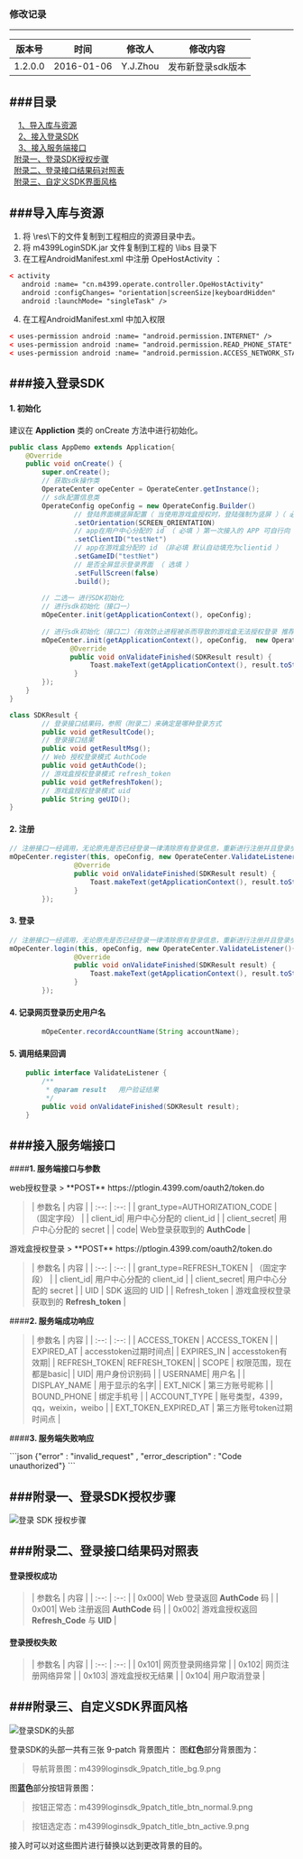 ### **修改记录**
---
| 版本号 | 时间 | 修改人 | 修改内容 |
| :--: | :--: | :--: | :--: |
| 1.2.0.0 | 2016-01-06 |   Y.J.Zhou   | 发布新登录sdk版本|

<p>
<p>

###**目录**
---
&nbsp;&nbsp;&nbsp;&nbsp;[1、导入库与资源](#导入库与资源)  
&nbsp;&nbsp;&nbsp;&nbsp;[2、接入登录SDK](#接入登录SDK)  
&nbsp;&nbsp;&nbsp;&nbsp;[3、接入服务端接口](#接入服务端接口)  
&nbsp;&nbsp;[附录一、登录SDK授权步骤](#附录一、登录SDK授权步骤)  
&nbsp;&nbsp;[附录二、登录接口结果码对照表](#附录二、登录接口结果码对照表)  
&nbsp;&nbsp;[附录三、自定义SDK界面风格](#附录三、自定义SDK界面风格)  


###**导入库与资源**
---

1. 将 \res\下的文件复制到工程相应的资源目录中去。
2. 将 m4399LoginSDK.jar 文件复制到工程的 \libs 目录下
3. 在工程AndroidManifest.xml 中注册 OpeHostActivity ：
```xml
< activity
   android :name= "cn.m4399.operate.controller.OpeHostActivity"
   android :configChanges= "orientation|screenSize|keyboardHidden"
   android :launchMode= "singleTask" />
```
4. 在工程AndroidManifest.xml 中加入权限
```xml
< uses-permission android :name= "android.permission.INTERNET" />
< uses-permission android :name= "android.permission.READ_PHONE_STATE" />
< uses-permission android :name= "android.permission.ACCESS_NETWORK_STATE" />
```

###**接入登录SDK**
---

#### **1.  初始化**
建议在 **Appliction** 类的 onCreate 方法中进行初始化。


```java
public class AppDemo extends Application{
    @Override
    public void onCreate() {   
        super.onCreate();
        // 获取sdk操作类
        OperateCenter opeCenter = OperateCenter.getInstance();
        // sdk配置信息类
        OperateConfig opeConfig = new OperateConfig.Builder()      
                // 登陆界面横竖屏配置（ 当使用游戏盒授权时，登陆强制为竖屏 ）（ 必填 ）
                .setOrientation(SCREEN_ORIENTATION) 
                // app在用户中心分配的 id （ 必填 ）第一次接入的 APP 可自行向 4399用户中心（厦门）申请
                .setClientID("testNet") 
                // app在游戏盒分配的 id （非必填 默认自动填充为clientid ）
                .setGameID("testNet")
                // 是否全屏显示登录界面 （ 选填 ）
                .setFullScreen(false)
                .build();
                
        // 二选一 进行SDK初始化
        // 进行sdk初始化（接口一）
        mOpeCenter.init(getApplicationContext(), opeConfig);
                
        // 进行sdk初始化（接口二）（有效防止进程被杀而导致的游戏盒无法授权登录 推荐使用）
        mOpeCenter.init(getApplicationContext(), opeConfig,  new OperateCenter.ValidateListener(){
               @Override
               public void onValidateFinished(SDKResult result) {
                    Toast.makeText(getApplicationContext(), result.toString(), Toast.LENGTH_LONG).show();
                }
        });
    }
}

```

```java
class SDKResult {
        // 登录接口结果码，参照（附录二）来确定是哪种登录方式
        public void getResultCode();
        // 登录接口结果
        public void getResultMsg();
        // Web 授权登录模式 AuthCode
        public void getAuthCode();
        // 游戏盒授权登录模式 refresh_token
        public void getRefreshToken();
        // 游戏盒授权登录模式 uid
        public String geUID();
}
```
#### **2.  注册**
```java
// 注册接口一经调用，无论原先是否已经登录一律清除原有登录信息，重新进行注册并且登录步骤。
mOpeCenter.register(this, opeConfig, new OperateCenter.ValidateListener(){
                @Override
                public void onValidateFinished(SDKResult result) {
                    Toast.makeText(getApplicationContext(), result.toString(), Toast.LENGTH_LONG).show();
                }
        });
```
#### **3.  登录**
```java
// 注册接口一经调用，无论原先是否已经登录一律清除原有登录信息，重新进行注册并且登录步骤。
mOpeCenter.login(this, opeConfig, new OperateCenter.ValidateListener(){
                @Override
                public void onValidateFinished(SDKResult result) {
                    Toast.makeText(getApplicationContext(), result.toString(), Toast.LENGTH_LONG).show();
                }
        });
```

#### **4. 记录网页登录历史用户名**

```java
        mOpeCenter.recordAccountName(String accountName);
```

#### **5. 调用结果回调**

```java
    public interface ValidateListener {
        /**
         * @param result   用户验证结果
         */
        public void onValidateFinished(SDKResult result);
    }
```

<p>

###**接入服务端接口**
---

####**1. 服务端接口与参数**
<p>
web授权登录
> **POST** https://ptlogin.4399.com/oauth2/token.do
<p>

>| 参数名 | 内容 |
| :--: | :--: |
| grant_type=AUTHORIZATION_CODE | （固定字段） |
| client_id| 用户中心分配的 client_id |
| client_secret| 用户中心分配的 secret |
| code| Web登录获取到的 **AuthCode** |

<p>
游戏盒授权登录
> **POST** https://ptlogin.4399.com/oauth2/token.do
<p>

>| 参数名 | 内容 |
| :--: | :--: |
| grant_type=REFRESH_TOKEN | （固定字段） |
| client_id| 用户中心分配的 client_id |
| client_secret| 用户中心分配的 secret |
| UID | SDK 返回的 UID |
| Refresh_token | 游戏盒授权登录获取到的 **Refresh_token** |

####**2.  服务端成功响应**
<p>

> | 参数名 | 内容 |
| :--: | :--: |
| ACCESS_TOKEN | ACCESS_TOKEN |
| EXPIRED_AT | accesstoken过期时间点|
| EXPIRES_IN | accesstoken有效期|
| REFRESH_TOKEN| REFRESH_TOKEN|
| SCOPE | 权限范围，现在都是basic|
| UID| 用户身份识别码 |
| USERNAME| 用户名 |
| DISPLAY_NAME | 用于显示的名字|
| EXT_NICK | 第三方账号昵称 |
| BOUND_PHONE | 绑定手机号 |
| ACCOUNT_TYPE | 账号类型，4399，qq，weixin，weibo |
| EXT_TOKEN_EXPIRED_AT | 第三方账号token过期时间点 |

####**3.  服务端失败响应**
<p>
```json
{"error" : "invalid_request" , "error_description" : "Code unauthorized"}
```
<p>

###**附录一、登录SDK授权步骤**
---

<p>
<img src="/Resource/loginsdk_architecture.png" alt="登录 SDK 授权步骤" />
<p>
<p>

###**附录二、登录接口结果码对照表**
---

#### 登录授权成功
>| 参数名 | 内容 |
| :--: | :--: |
| 0x000| Web 登录返回 **AuthCode** 码 |
| 0x001| Web 注册返回 **AuthCode** 码 |
| 0x002| 游戏盒授权返回 **Refresh_Code** 与 **UID** |

#### 登录授权失败
>| 参数名 | 内容 |
| :--: | :--: |
| 0x101| 网页登录网络异常 |
| 0x102| 网页注册网络异常 |
| 0x103| 游戏盒授权无结果 |
| 0x104| 用户取消登录 |

###**附录三、自定义SDK界面风格**
---

<img src="/Resource/title_change_guider.png" alt="登录SDK的头部" />

登录SDK的头部一共有三张 9-patch 背景图片：
图**红色**部分背景图为：
>导航背景图：m4399loginsdk_9patch_title_bg.9.png

图**蓝色**部分按钮背景图：
> 按钮正常态：m4399loginsdk_9patch_title_btn_normal.9.png

> 按钮选定态：m4399loginsdk_9patch_title_btn_active.9.png

接入时可以对这些图片进行替换以达到更改背景的目的。

